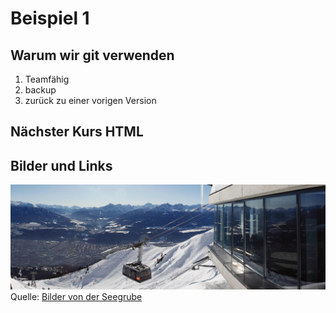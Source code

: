 # Beispiel 1

## Warum wir git verwenden

1. Teamfähig
1. backup
1. zurück zu einer vorigen Version

## Nächster Kurs HTML

## Bilder und Links

![Webcam von der Seegrube](seegrube.jpg)
Quelle: [Bilder von der Seegrube](https://www.google.at/search?q=seegrube&rlz=1C1GGGE_deAT735AT735&espv=2&biw=1920&bih=925&source=lnms&tbm=isch&sa=X&ved=0ahUKEwiHrOeqpcfSAhWBrhQKHcxKC4UQ_AUIBigB#imgrc=5O729TMbRWtlaM:)








